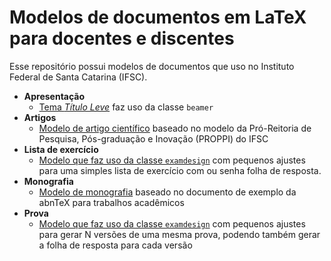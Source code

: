 # Modelos de documentos em LaTeX para docentes e discentes

Esse repositório possui modelos de documentos que uso no Instituto Federal de Santa Catarina (IFSC).



- **Apresentação**
  - [Tema *Título Leve*](apresentacao/titulo-leve) faz uso da classe `beamer`
- **Artigos**
  - [Modelo de artigo científico](artigo/modelo-ifsc-proppi) baseado no modelo da Pró-Reitoria de Pesquisa, Pós-graduação e Inovação (PROPPI) do IFSC
- **Lista de exercício**
  - [Modelo que faz uso da classe `examdesign`](lista-exercicio) com pequenos ajustes para uma simples lista de exercício com ou senha folha de resposta.
- **Monografia**
  - [Modelo de monografia](monografia) baseado no documento de exemplo da abnTeX para trabalhos acadêmicos
- **Prova**
  - [Modelo que faz uso da classe `examdesign`](prova/prova-examdesign) com pequenos ajustes para gerar N versões de uma mesma prova, podendo também gerar a folha de resposta para cada versão





